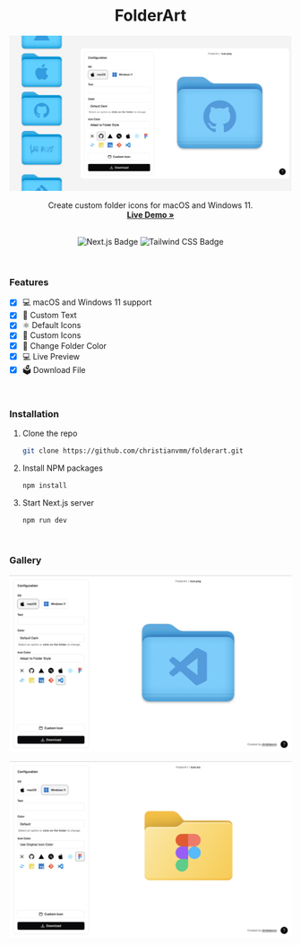 <h1 align="center">FolderArt</h1>

![FolderArt cover](public/cover.png) <br />

<div align="center">

<p align="center">
    Create custom folder icons for macOS and Windows 11.
    <br />
    <a href="https://folderart.christianvm.dev"><strong>Live Demo »</strong></a>
    <br />
    <br />
</p>

![Next.js Badge](https://img.shields.io/badge/Next.js-000000?logo=next.js&logoColor=fff&style=flat)
![Tailwind CSS Badge](https://img.shields.io/badge/Tailwind%20CSS-06B6D4?logo=tailwindcss&logoColor=fff&style=flat)

</div>

<br />

### Features

-  [x] 💻 macOS and Windows 11 support
-  [x] 💬 Custom Text
-  [x] ⚛️ Default Icons
-  [x] 📁 Custom Icons
-  [x] 🎨 Change Folder Color
-  [x] 💻 Live Preview
-  [x] 🗳️ Download File

<br />

### Installation

1. Clone the repo

   ```sh
   git clone https://github.com/christianvmm/folderart.git
   ```

2. Install NPM packages

   ```sh
   npm install
   ```

3. Start Next.js server
   ```sh
   npm run dev
   ```

<br />

### Gallery

![FolderArt Gallery](public/gallery/mac-os-ss.png) <br />

![FolderArt Gallery](public/gallery/windows-ss.png) <br />
